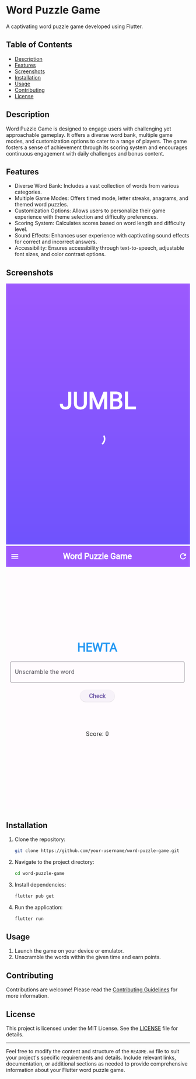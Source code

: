 # Word Puzzle Game

A captivating word puzzle game developed using Flutter.

## Table of Contents

- [Description](#description)
- [Features](#features)
- [Screenshots](#screenshots)
- [Installation](#installation)
- [Usage](#usage)
- [Contributing](#contributing)
- [License](#license)

## Description

Word Puzzle Game is designed to engage users with challenging yet approachable gameplay. It offers a diverse word bank, multiple game modes, and customization options to cater to a range of players. The game fosters a sense of achievement through its scoring system and encourages continuous engagement with daily challenges and bonus content.

## Features

- Diverse Word Bank: Includes a vast collection of words from various categories.
- Multiple Game Modes: Offers timed mode, letter streaks, anagrams, and themed word puzzles.
- Customization Options: Allows users to personalize their game experience with theme selection and difficulty preferences.
- Scoring System: Calculates scores based on word length and difficulty level.
- Sound Effects: Enhances user experience with captivating sound effects for correct and incorrect answers.
- Accessibility: Ensures accessibility through text-to-speech, adjustable font sizes, and color contrast options.

## Screenshots

![Splash](https://github.com/R-lab37/Word-Puzzle-Game/blob/main/Imags/splash.png)
![Home](https://github.com/R-lab37/Word-Puzzle-Game/blob/main/Imags/home.png)

## Installation

1. Clone the repository:

   ```bash
   git clone https://github.com/your-username/word-puzzle-game.git
   ```

2. Navigate to the project directory:

   ```bash
   cd word-puzzle-game
   ```

3. Install dependencies:

   ```bash
   flutter pub get
   ```

4. Run the application:

   ```bash
   flutter run
   ```

## Usage

1. Launch the game on your device or emulator.
2. Unscramble the words within the given time and earn points.


## Contributing

Contributions are welcome! Please read the [Contributing Guidelines](CONTRIBUTING.md) for more information.

## License

This project is licensed under the MIT License. See the [LICENSE](LICENSE) file for details.

---

Feel free to modify the content and structure of the `README.md` file to suit your project's specific requirements and details. Include relevant links, documentation, or additional sections as needed to provide comprehensive information about your Flutter word puzzle game.
